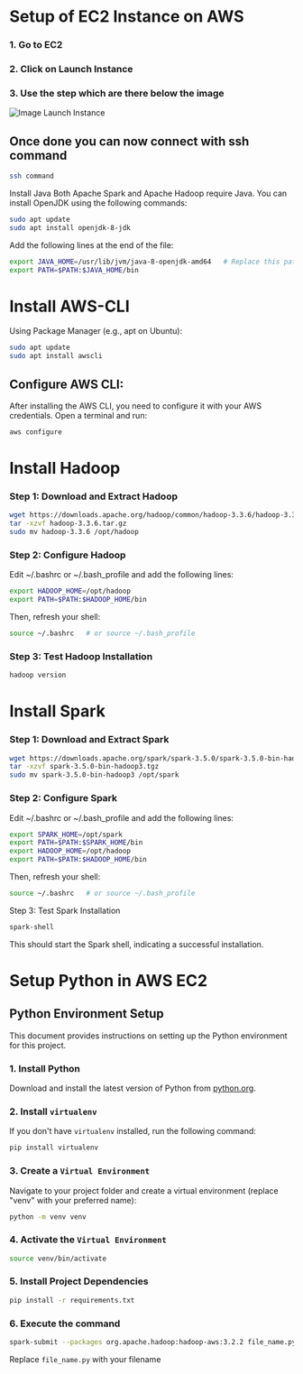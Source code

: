 # Setup of EC2 Instance on AWS

### 1. Go to EC2

### 2. Click on Launch Instance

### 3. Use the step which are there below the image
![Image Launch Instance](https://github.com/dm0927/Cloud-Assignment-2/blob/main/images/Screenshot%202023-12-08%20at%2012.44.25%E2%80%AFAM.png)

## Once done you can now connect with ssh command
```bash
ssh command
```

Install Java
Both Apache Spark and Apache Hadoop require Java. You can install OpenJDK using the following commands:


```bash
sudo apt update
sudo apt install openjdk-8-jdk
```

Add the following lines at the end of the file:

```bash
export JAVA_HOME=/usr/lib/jvm/java-8-openjdk-amd64   # Replace this path with the correct path to your Java installation
export PATH=$PATH:$JAVA_HOME/bin
```

# Install AWS-CLI

Using Package Manager (e.g., apt on Ubuntu):
```bash
sudo apt update
sudo apt install awscli
```

## Configure AWS CLI:
After installing the AWS CLI, you need to configure it with your AWS credentials. Open a terminal and run:

```bash
aws configure
```

# Install Hadoop

### Step 1: Download and Extract Hadoop
```bash
wget https://downloads.apache.org/hadoop/common/hadoop-3.3.6/hadoop-3.3.6.tar.gz
tar -xzvf hadoop-3.3.6.tar.gz
sudo mv hadoop-3.3.6 /opt/hadoop
```

### Step 2: Configure Hadoop
Edit ~/.bashrc or ~/.bash_profile and add the following lines:

```bash
export HADOOP_HOME=/opt/hadoop
export PATH=$PATH:$HADOOP_HOME/bin
```

Then, refresh your shell:

```bash
source ~/.bashrc   # or source ~/.bash_profile
```

### Step 3: Test Hadoop Installation

```bash
hadoop version
```

# Install Spark

### Step 1: Download and Extract Spark

```bash
wget https://downloads.apache.org/spark/spark-3.5.0/spark-3.5.0-bin-hadoop3.tgz
tar -xzvf spark-3.5.0-bin-hadoop3.tgz
sudo mv spark-3.5.0-bin-hadoop3 /opt/spark
```

### Step 2: Configure Spark

Edit ~/.bashrc or ~/.bash_profile and add the following lines:

```bash
export SPARK_HOME=/opt/spark
export PATH=$PATH:$SPARK_HOME/bin
export HADOOP_HOME=/opt/hadoop
export PATH=$PATH:$HADOOP_HOME/bin
```

Then, refresh your shell:

```bash
source ~/.bashrc   # or source ~/.bash_profile
```

Step 3: Test Spark Installation
```bash
spark-shell
```

This should start the Spark shell, indicating a successful installation.



# Setup Python in AWS EC2

## Python Environment Setup

This document provides instructions on setting up the Python environment for this project.

### 1. Install Python

Download and install the latest version of Python from [python.org](https://www.python.org/downloads/).

### 2. Install `virtualenv`

If you don't have `virtualenv` installed, run the following command:

```bash
pip install virtualenv
```

### 3. Create a `Virtual Environment`

Navigate to your project folder and create a virtual environment (replace "venv" with your preferred name):

```bash
python -m venv venv
```

### 4. Activate the `Virtual Environment`

```bash
source venv/bin/activate
```

### 5. Install Project Dependencies

```bash
pip install -r requirements.txt
```

### 6. Execute the command

```bash
spark-submit --packages org.apache.hadoop:hadoop-aws:3.2.2 file_name.py
```

Replace `file_name.py` with your filename